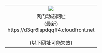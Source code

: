 ﻿<table>
  <tr></tr>
  <tr><td colspan=2 align=center><img src="https://d3qr6lupdqqff4.cloudfront.net/Up/oGate.jpg" /></td></tr>
  <tr><td colspan=2 align=center>网门动态网址<br/>(最新)
<br>https://d3qr6lupdqqff4.cloudfront.net
<br/><br/>(以下网址可能失效)
    </td>
  </tr>
</table>
